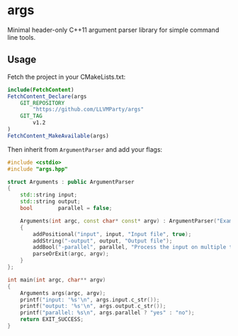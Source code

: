 # args

Minimal header-only C++11 argument parser library for simple command line tools.

## Usage

Fetch the project in your CMakeLists.txt:

```cmake
include(FetchContent)
FetchContent_Declare(args
    GIT_REPOSITORY
        "https://github.com/LLVMParty/args"
    GIT_TAG
        v1.2
)
FetchContent_MakeAvailable(args)
```

Then inherit from `ArgumentParser` and add your flags:

```cpp
#include <cstdio>
#include "args.hpp"

struct Arguments : public ArgumentParser
{
    std::string input;
    std::string output;
    bool        parallel = false;

    Arguments(int argc, const char* const* argv) : ArgumentParser("Example")
    {
        addPositional("input", input, "Input file", true);
        addString("-output", output, "Output file");
        addBool("-parallel", parallel, "Process the input on multiple threads");
        parseOrExit(argc, argv);
    }
};

int main(int argc, char** argv)
{
    Arguments args(argc, argv);
    printf("input: '%s'\n", args.input.c_str());
    printf("output: '%s'\n", args.output.c_str());
    printf("parallel: %s\n", args.parallel ? "yes" : "no");
    return EXIT_SUCCESS;
}
```
